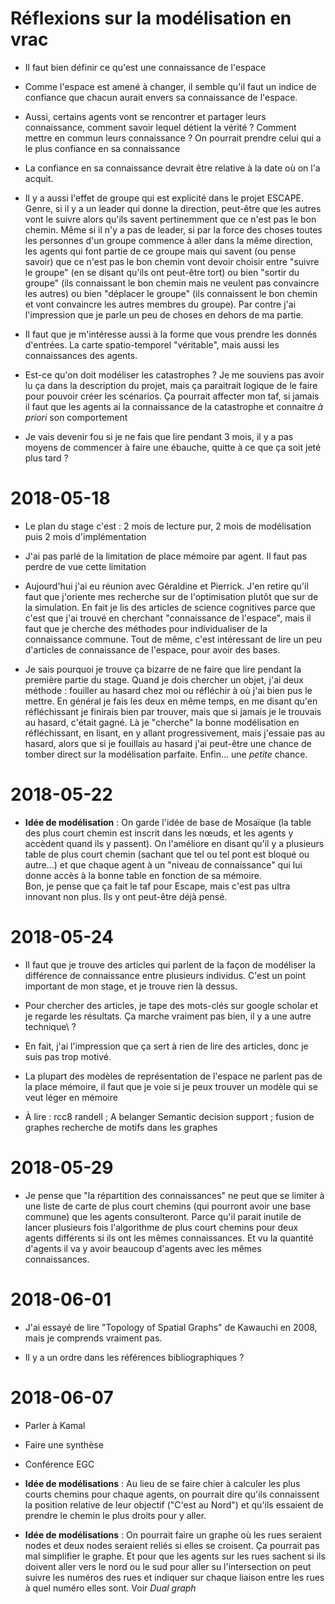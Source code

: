 # Réflexions sur la modélisation en vrac

* Il faut bien définir ce qu'est une connaissance de l'espace

* Comme l'espace est amené à changer, il semble qu'il faut un indice de
  confiance que chacun aurait envers sa connaissance de l'espace.

* Aussi, certains agents vont se rencontrer et partager leurs connaissance,
  comment savoir lequel détient la vérité ? Comment mettre en commun leurs
  connaissance ? On pourrait prendre celui qui a le plus confiance en sa
  connaissance

* La confiance en sa connaissance devrait être relative à la date où on l'a
  acquit.

* Il y a aussi l'effet de groupe qui est explicité dans le projet ESCAPE.
  Genre, si il y a un leader qui donne la direction, peut-être que les autres
  vont le suivre alors qu'ils savent pertinemment que ce n'est pas le bon
  chemin.  Même si il n'y a pas de leader, si par la force des choses toutes
  les personnes d'un groupe commence à aller dans la même direction, les agents
  qui font partie de ce groupe mais qui savent (ou pense savoir) que ce n'est
  pas le bon chemin vont devoir choisir entre "suivre le groupe" (en se disant
  qu'ils ont peut-être tort) ou bien "sortir du groupe" (ils connaissant le bon
  chemin mais ne veulent pas convaincre les autres) ou bien "déplacer le
  groupe" (ils connaissent le bon chemin et vont convaincre les autres membres
  du groupe).  Par contre j'ai l'impression que je parle un peu de choses en
  dehors de ma partie.

* Il faut que je m'intéresse aussi à la forme que vous prendre les donnés
  d'entrées. La carte spatio-temporel "véritable", mais aussi les connaissances
  des agents.

* Est-ce qu'on doit modéliser les catastrophes ? Je me souviens pas avoir lu ça
  dans la description du projet, mais ça paraitrait logique de le faire pour
  pouvoir créer les scénarios. Ça pourrait affecter mon taf, si jamais il faut
  que les agents ai la connaissance de la catastrophe et connaitre *à priori*
  son comportement

* Je vais devenir fou si je ne fais que lire pendant 3 mois, il y a pas moyens
  de commencer à faire une ébauche, quitte à ce que ça soit jeté plus tard ?

# 2018-05-18

* Le plan du stage c'est : 2 mois de lecture pur, 2 mois de modélisation puis 2
  mois d'implémentation

* J'ai pas parlé de la limitation de place mémoire par agent. Il faut pas perdre
  de vue cette limitation

* Aujourd'hui j'ai eu réunion avec Géraldine et Pierrick. J'en retire qu'il
  faut que j'oriente mes recherche sur de l'optimisation plutôt que sur de la
  simulation.  En fait je lis des articles de science cognitives parce que
  c'est que j'ai trouvé en cherchant "connaissance de l'espace", mais il faut
  que je cherche des méthodes pour individualiser de la connaissance commune.
  Tout de même, c'est intéressant de lire un peu d'articles de connaissance de
  l'espace, pour avoir des bases.

* Je sais pourquoi je trouve ça bizarre de ne faire que lire pendant la première
  partie du stage. Quand je dois chercher un objet, j'ai deux méthode : fouiller
  au hasard chez moi ou réfléchir à où j'ai bien pus le mettre. En général je
  fais les deux en même temps, en me disant qu'en réfléchissant je finirais bien
  par trouver, mais que si jamais je le trouvais au hasard, c'était gagné. Là je
  "cherche" la bonne modélisation en réfléchissant, en lisant, en y allant
  progressivement, mais j'essaie pas au hasard, alors que si je fouillais au
  hasard j'ai peut-être une chance de tomber direct sur la modélisation
  parfaite. Enfin... une _petite_ chance.

# 2018-05-22

* **Idée de modélisation** : On garde l'idée de base de Mosaïque (la table des
  plus court chemin est inscrit dans les nœuds, et les agents y accèdent quand
  ils y passent). On l'améliore en disant qu'il y a plusieurs table de plus
  court chemin (sachant que tel ou tel pont est bloqué ou autre...) et que
  chaque agent à un "niveau de connaissance" qui lui donne accès à la bonne
  table en fonction de sa mémoire.  
  Bon, je pense que ça fait le taf pour Escape, mais c'est pas ultra innovant
  non plus. Ils y ont peut-être déjà pensé.

# 2018-05-24

* Il faut que je trouve des articles qui parlent de la façon de modéliser la
  différence de connaissance entre plusieurs individus. C'est un point
  important de mon stage, et je trouve rien là dessus.

* Pour chercher des articles, je tape des mots-clés sur google scholar et je
  regarde les résultats. Ça marche vraiment pas bien, il y a une autre
  technique\ ?

* En fait, j'ai l'impression que ça sert à rien de lire des articles, donc je
  suis pas trop motivé.

* La plupart des modèles de représentation de l'espace ne parlent pas de la
  place mémoire, il faut que je voie si je peux trouver un modèle qui se veut
  léger en mémoire

* À lire :  rcc8 randell ; A belanger Semantic decision support ; fusion de
  graphes recherche de motifs dans les graphes

# 2018-05-29

* Je pense que "la répartition des connaissances" ne peut que se limiter à une
  liste de carte de plus court chemins (qui pourront avoir une base commune) que
  les agents consulteront. Parce qu'il parait inutile de lancer plusieurs fois
  l'algorithme de plus court chemins pour deux agents différents si ils ont les
  mêmes connaissances. Et vu la quantité d'agents il va y avoir beaucoup
  d'agents avec les mêmes connaissances.

# 2018-06-01

* J'ai essayé de lire "Topology of Spatial Graphs" de Kawauchi en 2008, mais je
  comprends vraiment pas.

* Il y a un ordre dans les références bibliographiques ?

# 2018-06-07

* Parler à Kamal

* Faire une synthèse

* Conférence EGC

* **Idée de modélisations** : Au lieu de se faire chier à calculer les plus
  courts chemins pour chaque agents, on pourrait dire qu'ils connaissent la
  position relative de leur objectif ("C'est au Nord") et qu'ils essaient de
  prendre le chemin le plus droits pour y aller.

* **Idée de modélisations** : On pourrait faire un graphe où les rues seraient
  nodes et deux nodes seraient reliés si elles se croisent. Ça pourrait pas mal
  simplifier le graphe. Et pour que les agents sur les rues sachent si ils
  doivent aller vers le nord ou le sud pour aller su l'intersection on peut
  suivre les numéros des rues et indiquer sur chaque liaison entre les rues à
  quel numéro elles sont. Voir _Dual graph_

